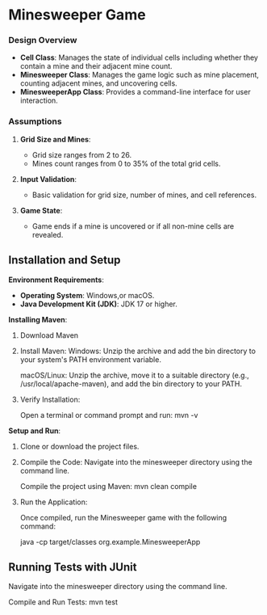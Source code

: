 # Minesweeper Game


### Design Overview

- **Cell Class**: Manages the state of individual cells including whether they contain a mine and their adjacent mine count.
- **Minesweeper Class**: Manages the game logic such as mine placement, counting adjacent mines, and uncovering cells.
- **MinesweeperApp Class**: Provides a command-line interface for user interaction.

### Assumptions

1. **Grid Size and Mines**: 
   - Grid size ranges from 2 to 26.
   - Mines count ranges from 0 to 35% of the total grid cells.

2. **Input Validation**:
   - Basic validation for grid size, number of mines, and cell references.

3. **Game State**:
   - Game ends if a mine is uncovered or if all non-mine cells are revealed.

## Installation and Setup

 **Environment Requirements**:
   - **Operating System**: Windows,or macOS.
   - **Java Development Kit (JDK)**: JDK 17 or higher.

 **Installing Maven**:
  1. Download Maven

  2. Install Maven:
     Windows: Unzip the archive and add the bin directory to your system's PATH environment variable.
     
     macOS/Linux: Unzip the archive, move it to a suitable directory (e.g., /usr/local/apache-maven), and add the bin 
     directory to your PATH.
     
  3. Verify Installation:
     
     Open a terminal or command prompt and run:
      mvn -v
     
 **Setup and Run**:
  1. Clone or download the project files.
     
  2. Compile the Code:
     Navigate into the minesweeper directory using the command line.
     
     Compile the project using Maven:
     mvn clean compile
     
  3. Run the Application:
     
     Once compiled, run the Minesweeper game with the following command:
     
     java -cp target/classes org.example.MinesweeperApp

## Running Tests with JUnit
Navigate into the minesweeper directory using the command line.

Compile and Run Tests: mvn test
